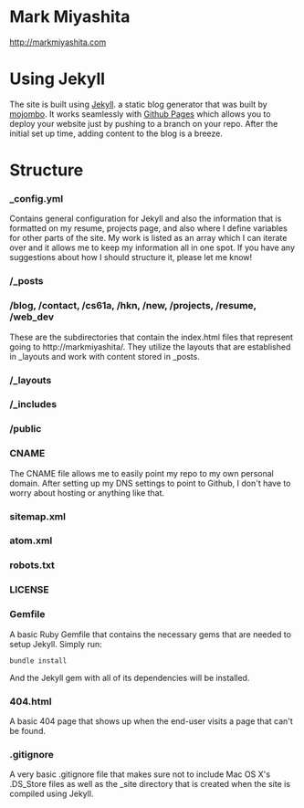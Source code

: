 # Mark Miyashita
<http://markmiyashita.com>

# Using Jekyll

The site is built using <a href="https://github.com/mojombo/jekyll">Jekyll</a>. a static blog generator that was built by <a href="https://github.com/mojombo">mojombo</a>. It works seamlessly with <a href="http://pages.github.com/">Github Pages</a> which allows you to deploy your website just by pushing to a branch on your repo. After the initial set up time, adding content to the blog is a breeze.

# Structure

### _config.yml

Contains general configuration for Jekyll and also the information that is formatted on my resume, projects page, and also where I define variables for other parts of the site. My work is listed as an array which I can iterate over and it allows me to keep my information all in one spot. If you have any suggestions about how I should structure it, please let me know!

### /_posts



### /blog, /contact, /cs61a, /hkn, /new, /projects, /resume, /web_dev

These are the subdirectories that contain the index.html files that represent going to http://markmiyashita/<directory>. They utilize the layouts that are established in _layouts and work with content stored in _posts.

### /_layouts



### /_includes



### /public



### CNAME

The CNAME file allows me to easily point my repo to my own personal domain. After setting up my DNS settings to point to Github, I don't have to worry about hosting or anything like that.

### sitemap.xml



### atom.xml



### robots.txt



### LICENSE



### Gemfile

A basic Ruby Gemfile that contains the necessary gems that are needed to setup Jekyll. Simply run:

    bundle install

And the Jekyll gem with all of its dependencies will be installed.

### 404.html

A basic 404 page that shows up when the end-user visits a page that can't be found.

### .gitignore

A very basic .gitignore file that makes sure not to include Mac OS X's .DS_Store files as well as the _site directory that is created when the site is compiled using Jekyll.
